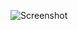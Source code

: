 ![Screenshot](https://raw.githubusercontent.com/Cryakl/Ultimate-RAT-Collection/refs/heads/main/BioNet/BioNet%204.00.05/Screenshot.png)
